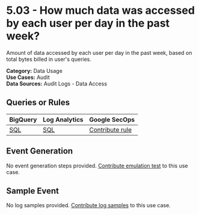 # 5.03 - How much data was accessed by each user per day in the past week?
Amount of data accessed by each user per day in the past week, based on total bytes billed in user's queries.


**Category:** Data Usage
</br>
**Use Cases:** Audit
</br>
**Data Sources:** Audit Logs - Data Access
</br>



## Queries or Rules
BigQuery | Log Analytics | Google SecOps
--- | --- | ---
[SQL](../../backends/bigquery/sql/5_03_data_amount_accessed_by_user_per_day.sql) | [SQL](../../backends/log_analytics/sql/5_03_data_amount_accessed_by_user_per_day.sql) | [Contribute rule](../../CONTRIBUTING.md)

## Event Generation
No event generation steps provided. [Contribute emulation test](../../CONTRIBUTING.md) to this use case.

## Sample Event
No log samples provided. [Contribute log samples](../../CONTRIBUTING.md) to this use case.

